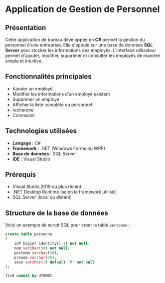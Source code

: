 # Application de Gestion de Personnel

## Présentation

Cette application de bureau développée en **C#** permet la gestion du personnel d'une entreprise. Elle s'appuie sur une base de données **SQL Server** pour stocker les informations des employés. L'interface utilisateur permet d'ajouter, modifier, supprimer et consulter les employés de manière simple et intuitive.

## Fonctionnalités principales

- Ajouter un employé
- Modifier les informations d’un employé existant
- Supprimer un employé
- Afficher la liste complète du personnel
- recherche
- Connexion

## Technologies utilisées

- **Langage** : C#
- **Framework** : .NET (Windows Forms ou WPF)
- **Base de données** : SQL Server
- **IDE** : Visual Studio

## Prérequis

- Visual Studio 2019 ou plus récent
- .NET Desktop Runtime (selon le framework utilisé)
- SQL Server (local ou distant)

## Structure de la base de données

Voici un exemple de script SQL pour créer la table `personne` :

```sql
create table personne
(
	idP bigint identity(1,1) not null,
	nom varchar(50) not null,
	postnom varchar(50),
	prenom varchar(50),
	sexe varchar(1) default 'M' not null
);

find commit by UTEMBI 
